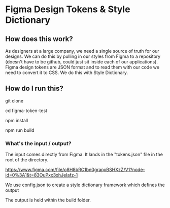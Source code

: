 # Figma Design Tokens & Style Dictionary

## How does this work?

As designers at a large company, we need a single source of truth for our designs.
We can do this by pulling in our styles from Figma to a repository (doesn't have to be github, could just sit inside each of our applications).
Figma design tokens are JSON format and to read them with our code we need to convert it to CSS. We do this with Style Dictionary.

## How do I run this?

git clone 

cd figma-token-test

npm install

npm run build

### What's the input / output?

The input comes directly from Figma. It lands in the "tokens.json" file in the root of the directory.

https://www.figma.com/file/o8H8bRC1bn0grapxBSHXzZ/V1?node-id=0%3A1&t=83OuPxx3xhJeIafz-1

We use config.json to create a style dictionary framework which defines the output

The output is held within the build folder.